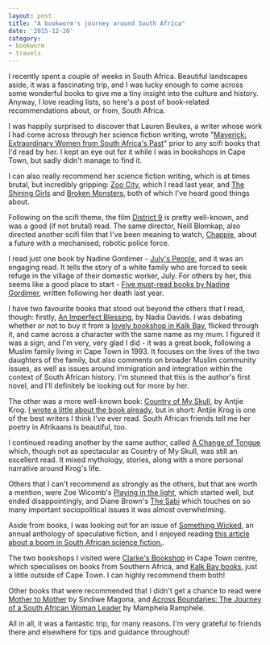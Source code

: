 ```yaml
---
layout: post
title: "A bookworm's journey around South Africa"
date: '2015-12-20'
category:
- bookworm
- travels
---
```


I recently spent a couple of weeks in South Africa. Beautiful landscapes aside, it was a fascinating trip, and I was lucky enough to come across some wonderful books to give me a tiny insight into the culture and history. Anyway, I love reading lists, so here's a post of book-related recommendations about, or from, South Africa.

<!--more-->

I was happily surprised to discover that Lauren Beukes, a writer whose work I had come across through her science fiction writing, wrote "[Maverick: Extraordinary Women from South Africa's Past](https://www.goodreads.com/book/show/815323.Maverick)" prior to any scifi books that I'd read by her. I kept an eye out for it while I was in bookshops in Cape Town, but sadly didn't manage to find it.

I can also really recommend her science fiction writing, which is at times brutal, but incredibly gripping: [Zoo City](https://www.goodreads.com/book/show/7163862-zoo-city), which I read last year, and [The Shining Girls](https://www.goodreads.com/book/show/16131077-the-shining-girls) and [Broken Monsters](https://www.goodreads.com/book/show/23341578-broken-monsters), both of which I've heard good things about.

Following on the scifi theme, the film [District 9](http://www.imdb.com/title/tt1136608/) is pretty well-known, and was a good (if not brutal) read. The same director, Neill Blomkap, also directed another scifi film that I've been meaning to watch, [Chappie](http://www.imdb.com/title/tt1823672/), about a future with a mechanised, robotic police force.

I read just one book by Nadine Gordimer - [July's People](https://www.goodreads.com/book/show/111050.July_s_People), and it was an engaging read. It tells the story of a white family who are forced to seek refuge in the village of their domestic worker, July. For others  by her, this seems like a good place to start - [Five must-read books by Nadine Gordimer](http://www.theguardian.com/books/2014/jul/15/nadine-gordimer-five-must-read-books-nobel-laureate-death-90), written following her death last year.

I have two favourite books that stood out beyond the others that I read, though: firstly, [An Imperfect Blessing](https://www.goodreads.com/book/show/22172533-an-imperfect-blessing), by Nadia Davids. I was debating whether or not to buy it from a [lovely bookshop in Kalk Bay](http://www.kalkbaybooks.co.za/), flicked through it, and came across a character with the same name as my mum. I figured it was a sign, and I'm very, very glad I did - it was a great book, following a Muslim family living in Cape Town in 1993. It focuses on the lives of the two daughters of the family, but also comments on broader Muslim community issues, as well as issues around immigration and integration within the context of South African history. I'm stunned that this is the author's first novel, and I'll definitely be looking out for more by her.

The other was a more well-known book: [Country of My Skull](https://www.goodreads.com/book/show/63675.Country_of_My_Skull), by Antjie Krog. [I wrote a little about the book already](https://www.goodreads.com/review/show/1473574635), but in short: Antjie Krog is one of the best writers I think I've ever read. South African friends tell me her poetry in Afrikaans is beautiful, too.

I continued reading another by the same author, called [A Change of Tongue](https://www.goodreads.com/book/show/95770.A_Change_of_Tongue) which, though not as spectacular as Country of My Skull, was still an excellent read. It mixed mythology, stories, along with a more personal narrative around Krog's life.

Others that I can't recommend as strongly as the others, but that are worth a mention, were Zoe Wicomb's [Playing in the light](https://www.goodreads.com/book/show/423421.Playing_in_the_Light), which started well, but ended disappointingly, and Diane Brown's [The Sabi](https://www.goodreads.com/book/show/18125285-the-sabi) which touches on so many important sociopolitical issues it was almost overwhelming.

Aside from books, I was looking out for an issue of [Something Wicked](http://www.somethingwicked.co.za/), an annual anthology of speculative fiction, and I enjoyed reading [this article about a boom in South African science fiction.](http://www.scifinow.co.uk/interviews/are-we-seeing-a-boom-in-south-african-sci-fi/). 

The two bookshops I visited were [Clarke's Bookshop](http://www.clarkesbooks.co.za/) in Cape Town centre, which specialises on books from Southern Africa, and [Kalk Bay books](http://www.kalkbaybooks.co.za/), just a little outside of Cape Town. I can highly recommend them both!

Other books that were recommended that I didn't get a chance to read were [Mother to Mother](https://www.goodreads.com/book/show/85677.Mother_to_Mother?ac=1&from_search=1) by Sindiwe Magona, and [Across Boundaries: The Journey of a South African Woman Leader](https://www.goodreads.com/book/show/1266550.Across_Boundaries) by Mamphela Ramphele.

All in all, it was a fantastic trip, for many reasons. I'm very grateful to friends there and elsewhere for tips and guidance throughout! 